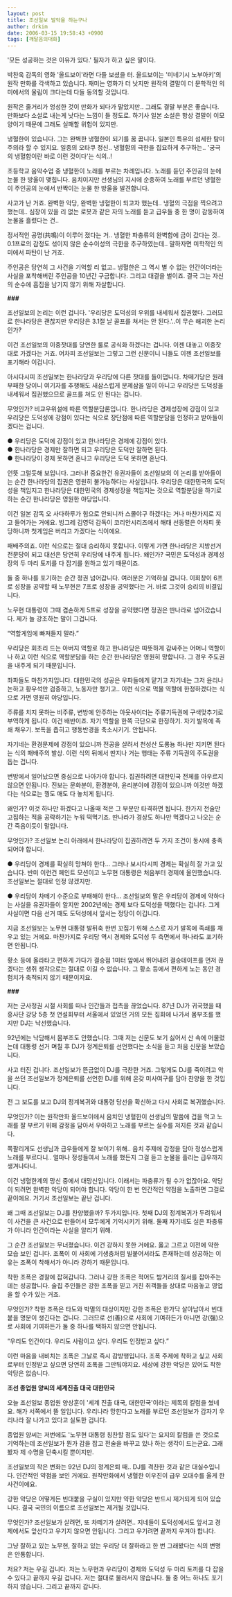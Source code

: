 ```yaml
---
layout: post
title: 조선일보 발악을 하는구나
author: drkim
date: 2006-03-15 19:58:43 +0900
tags: [깨달음의대화]
---
```

 '모든 성공하는 것은 이유가 있다.' 필자가 하고 싶은 말이다. 

박찬욱 감독의 영화 '올드보이'라면 다들 보셨을 터. 올드보이는 '미네기시 노부아키'의 원작 만화를 각색하고 있습니다. 재미는 영화가 더 낫지만 원작의 결말이 더 문학적인 의미에서의 울림이 크다는데 다들 동의할 것입니다. 

원작은 줄거리가 엉성한 것이 만화가 되다가 말았지만.. 그래도 결말 부분은 좋습니다. 만화보다 소설로 내는게 낫다는 느낌이 들 정도로. 하기사 일본 소설은 항상 결말이 이모양이기 때문에 그래도 실패할 위험이 있지만.

냉혈한이 있습니다. 그는 완벽한 냉혈한이 되기를 꿈 꿉니다. 일본인 특유의 섬세한 탐미주의라 할 수 있지요. 일종의 오타쿠 정신.. 냉혈함의 극한을 집요하게 추구하는.. '궁극의 냉혈함이란 바로 이런 것이다'는 식의..! 

초등학교 음악수업 중 냉혈한이 노래를 부르는 차례입니다. 노래를 듣던 주인공의 눈에 눈물 한 방울이 맺힙니다. 음치이지만 선생님의 지시에 순종하여 노래를 부르던 냉혈한이 주인공의 눈에서 반짝이는 눈물 한 방울을 발견합니다. 

사고가 난 거죠. 완벽한 악당, 완벽한 냉혈한이 되고자 했는데.. 냉혈의 극점을 찍으려고 했는데.. 심장이 있을 리 없는 로봇과 같은 자의 노래를 듣고 급우들 중 한 명이 감동하여 눈물을 흘렸다는 건.. 

정서적인 공명(共鳴)이 이루어 졌다는 거.. 냉혈한 파충류의 완벽함에 금이 갔다는 것.. 0.1프로의 감정도 섞이지 않은 순수이성의 극한을 추구하였는데.. 말하자면 미학적인 의미에서 파탄이 난 거죠. 

주인공은 당연히 그 사건을 기억할 리 없고.. 냉혈한은 그 역시 별 수 없는 인간이더라는 사실을 포착해버린 주인공을 10년간 구금합니다. 그리고 대결을 벌이죠. 결국 그는 자신의 순수에 흠집을 남기지 않기 위해 자살합니다. 



**###**

조선일보의 논리는 이런 겁니다. '우리당은 도덕성의 우위를 내세워서 집권했다. 그러므로 한나라당은 괜찮지만 우리당은 3.1절 날 골프를 쳐서는 안 된다.'..이 무슨 해괴한 논리인가? 

이건 조선일보의 이중잣대를 당연한 룰로 공식화 하겠다는 겁니다. 이젠 대놓고 이중잣대로 가겠다는 거죠. 어차피 조선일보는 그렇고 그런 신문이니 니들도 이젠 조선일보를 포기해라 이겁니다. 

아시다시피 조선일보는 한나라당과 우리당에 다른 잣대를 들이댑니다. 차떼기당은 원래 부패한 당이니 여기자를 추행해도 새삼스럽게 문제삼을 일이 아니고 우리당은 도덕성을 내세워서 집권했으므로 골프를 쳐도 안 된다는 겁니다. 

무엇인가? 비교우위설에 따른 역할분담론입니다. 한나라당은 경제성장에 강점이 있고 우리당은 도덕성에 강점이 있다는 식으로 장단점에 따른 역할분담을 인정하고 받아들이겠다는 겁니다. 

● 우리당은 도덕에 강점이 있고 한나라당은 경제에 강점이 있다.   
● 한나라당은 경제만 잘하면 되고 우리당은 도덕만 잘하면 된다.  
● 한나라당이 경제 못하면 혼나고 우리당은 도덕 못하면 혼난다.

언뜻 그럴듯해 보입니다. 그러나! 중요한건 유권자들이 조선일보의 이 논리를 받아들이는 순간 한나라당의 집권은 영원히 불가능하다는 사실입니다. 우리당은 대한민국의 도덕성을 책임지고 한나라당은 대한민국의 경제성장을 책임지는 것으로 역할분담을 하기로 하는 순간 한나라당은 영원한 야당입니다. 

이건 일본 감독 오 사다하루가 힘으로 안되니까 스몰야구 하겠다는 거나 마찬가지로 지고 들어가는 거에요. 빙그레 김영덕 감독이 코리안시리즈에서 해태 선동렬은 어차피 못당하니까 첫게임은 버리고 가겠다는 식이에요.

패배주의죠. 이런 식으로는 절대 승리하지 못합니다. 이렇게 가면 한나라당은 지방선거 전문당이 되고 대선은 당연히 우리당에 내주게 됩니다. 왜인가? 국민은 도덕성과 경제성장의 두 마리 토끼를 다 잡기를 원하고 있기 때문이죠. 

둘 중 하나를 포기하는 순간 정권 넘어갑니다. 여러분은 기억하실 겁니다. 이회창이 6프로 성장을 공약할 때 노무현은 7프로 성장을 공약했다는 거. 바로 그것이 승리의 비결입니다. 

노무현 대통령이 그때 겸손하게 5프로 성장을 공약했다면 정권은 딴나라로 넘어갔습니다. 제가 늘 강조하는 말이 그겁니다. 

“역할게임에 빠져들지 말라.”

우리당은 회초리 드는 아버지 역할로 하고 한나라당은 따뜻하게 감싸주는 어머니 역할이나 하고 이런 식으로 역할분담을 하는 순간 한나라당은 영원히 망합니다. 그 경우 주도권을 내주게 되기 때문입니다. 

좌파들도 마찬가지입니다. 대한민국의 성공은 우파들에게 맡기고 자기네는 그저 윤리나 논하고 황우석만 검증하고, 노동자만 챙기고.. 이런 식으로 먹물 역할에 한정하겠다는 식으로 가면 영원히 야당입니다. 

주류를 치지 못하는 비주류, 변방에 안주하는 아웃사이더는 주류기득권에 구색맞추기로 부역하게 됩니다. 이건 배반이죠. 자기 역할을 한쪽 극단으로 한정하기. 자기 발목에 족쇄 채우기. 보폭을 좁히고 행동반경을 축소시키기. 안됩니다. 

자기네는 환경문제에 강점이 있으니까 전공을 살려서 천성산 도롱뇽 하나만 지키면 된다는 식의 패배주의 발상. 이런 식의 뒤에서 딴지나 거는 행태는 주류 기득권의 주도권을 돕는 겁니다. 

변방에서 일어났으면 중심으로 나아가야 합니다. 집권하려면 대한민국 전체를 아우르지 않으면 안됩니다. 진보는 문화분야, 환경분야, 윤리분야에 강점이 있으니까 이것만 하겠다는 식으로는 꿩도 매도 다 놓치게 됩니다. 

왜인가? 이것 하나만 하겠다고 나올때 적은 그 부분만 타격하면 됩니다. 한가지 전술만 고집하는 적을 공략하기는 누워 떡먹기죠. 딴나라가 경상도 하나만 먹겠다고 나오는 순간 죽음이듯이 말입니다. 

무엇인가? 조선일보 논리 아래에서 한나라당이 집권하려면 두 가지 조건이 동시에 충족되어야 합니다. 



● 우리당이 경제를 확실히 망쳐야 한다... 그러나 보시다시피 경제는 확실히 잘 가고 있습니다. 반미 이런건 페인트 모션이고 노무현 대통령은 처음부터 경제에 올인했습니다. 조선일보는 절대로 인정 않겠지만. 

● 우리당이 차떼기 수준으로 부패해야 한다... 조선일보의 말은 우리당이 경제에 약하다는 사실을 유권자들이 알지만 2002년에는 경제 보다 도덕성을 택했다는 겁니다. 그게 사실이면 다음 선거 때도 도덕성에서 앞서는 정당이 이깁니다. 



지금 조선일보는 노무현 대통령 발뒤축 한번 꼬집기 위해 스스로 자기 발목에 족쇄를 채우고 있는 거에요. 마찬가지로 우리당 역시 경제와 도덕성 두 측면에서 하나라도 포기하면 안됩니다. 

황소 등에 올라타고 편하게 가다가 결승점 1미터 앞에서 뛰어내려 결승테이프를 먼저 끊겠다는 생쥐 생각으로는 절대로 이길 수 없습니다. 그 황소 등에서 편하게 노는 동안 경험치가 축적되지 않기 때문이지요.



**###**

저는 군사정권 시절 사회를 떠나 인간들과 접촉을 끊었습니다. 87년 DJ가 귀국했을 때 흥사단 강당 5층 첫 연설회부터 서울에서 있었던 거의 모든 집회에 나가서 몸부조를 했지만 DJ는 낙선했습니다.

92년에는 낙담해서 몸부조도 안했습니다. 그때 저는 신문도 보기 싫어서 산 속에 머물렀는데 대통령 선거 며칠 후 DJ가 정계은퇴를 선언했다는 소식을 듣고 처음 신문을 보았습니다. 

사고 터진 겁니다. 조선일보가 뜬금없이 DJ를 극찬한 거죠. 그렇게도 DJ를 죽이려고 악을 쓰던 조선일보가 정계은퇴를 선언한 DJ를 위해 온갖 미사여구를 담아 찬양을 한 것입니다. 

전 그 보도를 보고 DJ의 정계복귀와 대통령 당선을 확신하고 다시 사회로 복귀했습니다. 

무엇인가? 이는 원작만화 올드보이에서 음치인 냉혈한이 선생님의 말씀에 겁을 먹고 노래를 잘 부르기 위해 감정을 담아서 우아하고 노래를 부르는 실수를 저지른 것과 같습니다.

쪽팔리게도 선생님과 급우들에게 잘 보이기 위해.. 음치 주제에 감정을 담아 정성스럽게 노래를 부르다니.. 얼마나 정성들여서 노래를 했든지 그걸 듣고 눈물을 흘리는 급우까지 생겨나다니.

이건 냉혈한계의 망신 중에서 대망신입니다. 이래서는 파충류가 될 수가 없잖아요. 악당이 되려면 완벽한 악당이 되어야 합니다. 악당이 한 번 인간적인 약점을 노출하면 그걸로 끝이에요. 거기서 조선일보는 끝난 겁니다. 

왜 그때 조선일보는 DJ를 찬양했을까? 두가지입니다. 첫째 DJ의 정계복귀가 두려워서 이 사건을 큰 사건으로 만들어서 모두에게 기억시키기 위해. 둘째 자기네도 실은 파충류가 아니라 인간이라는 사실을 알리기 위해.

그 순간 조선일보는 무너졌습니다. 이건 강하지 못한 거에요. 옳고 그르고 이전에 약한 모습 보인 겁니다. 조폭이 이 사회에 기생충처럼 빌붙어서라도 존재하는데 성공하는 이유는 조폭이 착해서가 아니라 강하기 때문입니다. 

착한 조폭은 경찰에 잡혀갑니다. 그러나 강한 조폭은 적어도 밤거리의 질서를 잡아주는데는 성공합니다. 술집 주인들은 강한 조폭을 믿고 거친 취객들을 상대로 마음놓고 영업을 할 수가 있는 거죠.

무엇인가? 착한 조폭은 타도와 박멸의 대상이지만 강한 조폭은 한가닥 살아남아서 빈대붙을 명분이 생긴다는 겁니다. 그러므로 선(善)으로 사회에 기여하든가 아니면 강(强)으로 사회에 기여하든가 둘 중 하나를 택하지 않으면 안됩니다. 

“우리도 인간이다. 우리도 사람이고 싶다. 우리도 인정받고 싶다.” 

이런 마음을 내비치는 조폭은 그날로 즉시 감방행입니다. 조폭 주제에 착하고 싶고 사회로부터 인정받고 싶으면 당연히 조폭을 그만둬야지요. 세상에 강한 악당은 있어도 착한 악당은 없습니다. 



**조선 종업원 양씨의 세계진출 대국 대한민국**

오늘 조선일보 종업원 양상훈이 '세계 진출 대국, 대한민국'이라는 제목의 칼럼을 썼네요. 해가 서쪽에서 뜰 일입니다. 우리나라 망한다고 노래를 부르던 조선일보가 갑자기 우리나라 잘 나가고 있다고 실토한 겁니다. 

종업원 양씨는 저번에도 '노무현 대통령 칭찬할 점도 있다'는 요지의 칼럼을 쓴 것으로 기억하는데 조선일보가 뭔가 감을 잡고 전술을 바꾸고 있나 하는 생각이 드는군요. 그래봤자 제 수명을 단축시킬 뿐이지만.

조선일보의 작은 변화는 92년 DJ의 정계은퇴 때.. DJ를 격찬한 것과 같은 대실수입니다. 인간적인 약점을 보인 거에요. 원작만화에서 냉혈한 이우진이 급우 오대수를 울게 한 사건이에요. 

강한 악당은 어떻게든 빈대붙을 구실이 있지만 약한 악당은 반드시 제거되게 되어 있습니다. 결국 국민의 이름으로 조선일보는 제거될 것입니다. 

무엇인가? 조선일보가 살려면, 또 차떼기가 살려면.. 지네들이 도덕성에서도 앞서고 경제에서도 앞선다고 우기지 않으면 안됩니다. 그리고 우기려면 끝까지 우겨야 합니다. 

그냥 잘하고 있는 노무현, 잘하고 있는 우리당 더 잘하라고 한 번 그래봤다는 식의 변명은 안통합니다. 

저요? 저는 우길 겁니다. 저는 노무현과 우리당이 경제와 도덕성 두 마리 토끼를 다 잡을 수 있다고 끝까지 우길 겁니다. 저는 절대로 물러서지 않습니다. 둘 중 어느 하나도 포기하지 않습니다. 그리고 끝까지 갑니다.